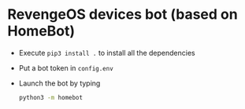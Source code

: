 # RevengeOS devices bot (based on HomeBot)

- Execute `pip3 install .` to install all the dependencies

- Put a bot token in `config.env`

- Launch the bot by typing 

  ```bash
  python3 -m homebot
  ```